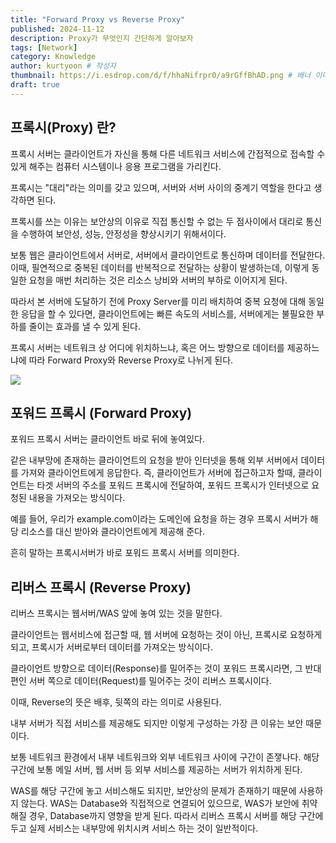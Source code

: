 ```yaml
---
title: "Forward Proxy vs Reverse Proxy"
published: 2024-11-12
description: Proxy가 무엇인지 간단하게 알아보자
tags: [Network]
category: Knowledge
author: kurtyoon # 작성자
thumbnail: https://i.esdrop.com/d/f/hhaNifrpr0/a9rGffBhAD.png # 배너 이미지
draft: true
---
```


## 프록시(Proxy) 란?

프록시 서버는 클라이언트가 자신을 통해 다른 네트워크 서비스에 간접적으로 접속할 수 있게 해주는 컴퓨터 시스템이나 응용 프로그램을 가리킨다.

프록시는 "대리"라는 의미를 갖고 있으며, 서버와 서버 사이의 중계기 역할을 한다고 생각하면 된다.

프록시를 쓰는 이유는 보안상의 이유로 직접 통신할 수 없는 두 점사이에서 대리로 통신을 수행하여 보안성, 성능, 안정성을 향상시키기 위해서이다.

보통 웹은 클라이언트에서 서버로, 서버에서 클라이언트로 통신하며 데이터를 전달한다. 이때, 필연적으로 중복된 데이터를 반복적으로 전달하는 상황이 발생하는데, 이렇게 동일한 요청을 매번 처리하는 것은 리소스 낭비와 서버의 부하로 이어지게 된다.

따라서 본 서버에 도달하기 전에 Proxy Server를 미리 배치하여 중복 요청에 대해 동일한 응답을 할 수 있다면, 클라이언트에는 빠른 속도의 서비스를, 서버에게는 불필요한 부하를 줄이는 효과를 낼 수 있게 된다.

프록시 서버는 네트워크 상 어디에 위치하느냐, 혹은 어느 방향으로 데이터를 제공하느냐에 따라 Forward Proxy와 Reverse Proxy로 나뉘게 된다.

![](https://i.esdrop.com/d/f/hhaNifrpr0/XMAYSeG5mo.png)

## 포워드 프록시 (Forward Proxy)

포워드 프록시 서버는 클라이언트 바로 뒤에 놓여있다.

같은 내부망에 존재하는 클라이언트의 요청을 받아 인터넷을 통해 외부 서버에서 데이터를 가져와 클라이언트에게 응답한다. 즉, 클라이언트가 서버에 접근하고자 할때, 클라이언트는 타겟 서버의 주소를 포워드 프록시에 전달하여, 포워드 프록시가 인터넷으로 요청된 내용을 가져오는 방식이다.

예를 들어, 우리가 example.com이라는 도메인에 요청을 하는 경우 프록시 서버가 해당 리소스를 대신 받아와 클라이언트에게 제공해 준다.

흔히 말하는 프록시서버가 바로 포워드 프록시 서버를 의미한다.

## 리버스 프록시 (Reverse Proxy)

리버스 프록시는 웹서버/WAS 앞에 놓여 있는 것을 말한다.

클라이언트는 웹서비스에 접근할 때, 웹 서버에 요청하는 것이 아닌, 프록시로 요청하게 되고, 프록시가 서버로부터 데이터를 가져오는 방식이다.

클라이언트 방향으로 데이터(Response)를 밀어주는 것이 포워드 프록시라면, 그 반대편인 서버 쪽으로 데이터(Request)를 밀어주는 것이 리버스 프록시이다.

이때, Reverse의 뜻은 배후, 뒷쪽의 라는 의미로 사용된다.

내부 서버가 직접 서비스를 제공해도 되지만 이렇게 구성하는 가장 큰 이유는 보안 때문이다.

보통 네트워크 환경에서 내부 네트워크와 외부 네트워크 사이에 구간이 존쟇나다. 해당 구간에 보통 메일 서버, 웹 서버 등 외부 서비스를 제공하는 서버가 위치하게 된다.

WAS를 해당 구간에 놓고 서비스해도 되지만, 보안상의 문제가 존재하기 때문에 사용하지 않는다. WAS는 Database와 직접적으로 연결되어 있으므로, WAS가 보안에 취약해질 경우, Database까지 영향을 받게 된다. 따라서 리버스 프록시 서버를 해당 구간에 두고 실제 서비스는 내부망에 위치시켜 서비스 하는 것이 일반적이다.

